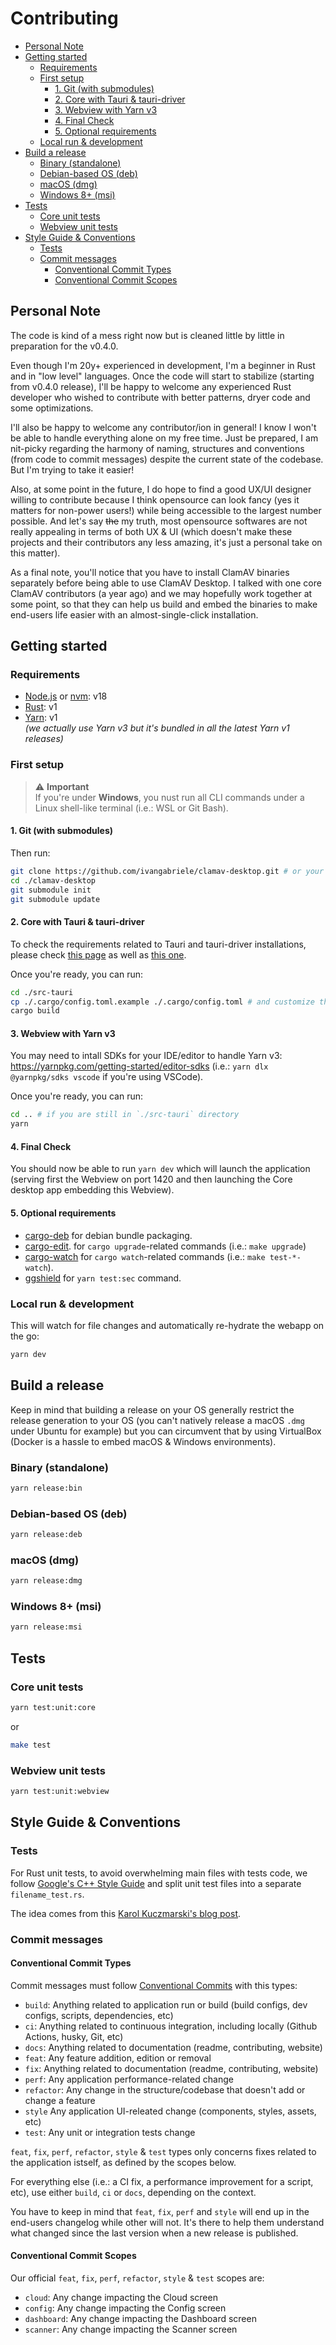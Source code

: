 # Contributing

- [Personal Note](#personal-note)
- [Getting started](#getting-started)
  - [Requirements](#requirements)
  - [First setup](#first-setup)
    - [1. Git (with submodules)](#1-git-with-submodules)
    - [2. Core with Tauri \& tauri-driver](#2-core-with-tauri--tauri-driver)
    - [3. Webview with Yarn v3](#3-webview-with-yarn-v3)
    - [4. Final Check](#4-final-check)
    - [5. Optional requirements](#5-optional-requirements)
  - [Local run \& development](#local-run--development)
- [Build a release](#build-a-release)
  - [Binary (standalone)](#binary-standalone)
  - [Debian-based OS (deb)](#debian-based-os-deb)
  - [macOS (dmg)](#macos-dmg)
  - [Windows 8+ (msi)](#windows-8-msi)
- [Tests](#tests)
  - [Core unit tests](#core-unit-tests)
  - [Webview unit tests](#webview-unit-tests)
- [Style Guide \& Conventions](#style-guide--conventions)
  - [Tests](#tests-1)
  - [Commit messages](#commit-messages)
    - [Conventional Commit Types](#conventional-commit-types)
    - [Conventional Commit Scopes](#conventional-commit-scopes)

## Personal Note

The code is kind of a mess right now but is cleaned little by little in preparation for the v0.4.0.

Even though I'm 20y+ experienced in development, I'm a beginner in Rust and in "low level" languages. Once the code will
start to stabilize (starting from v0.4.0 release), I'll be happy to welcome any experienced Rust developer who wished to
contribute with better patterns, dryer code and some optimizations.

I'll also be happy to welcome any contributor/ion in general! I know I won't be able to handle everything alone on my
free time. Just be prepared, I am nit-picky regarding the harmony of naming, structures and conventions (from code to
commit messages) despite the current state of the codebase. But I'm trying to take it easier!

Also, at some point in the future, I do hope to find a good UX/UI designer willing to contribute because I think
opensource can look fancy (yes it matters for non-power users!) while being accessible to the largest number possible.
And let's say ~~the~~ my truth, most opensource softwares are not really appealing in terms of both UX & UI (which
doesn't make these projects and their contributors any less amazing, it's just a personal take on this matter).

As a final note, you'll notice that you have to install ClamAV binaries separately before being able to use ClamAV
Desktop. I talked with one core ClamAV contributors (a year ago) and we may hopefully work together at some point, so
that they can help us build and embed the binaries to make end-users life easier with an almost-single-click
installation.

## Getting started

### Requirements

- [Node.js](https://nodejs.org) or [nvm](https://github.com/nvm-sh/nvm#installing-and-updating): v18
- [Rust](https://www.rust-lang.org/tools/install): v1
- [Yarn](https://yarnpkg.com/getting-started/install): v1  
  _(we actually use Yarn v3 but it's bundled in all the latest Yarn v1 releases)_

### First setup

> ⚠️ **Important**  
> If you're under **Windows**, you nust run all CLI commands under a Linux shell-like terminal (i.e.: WSL or Git Bash).

#### 1. Git (with submodules)

Then run:

```sh
git clone https://github.com/ivangabriele/clamav-desktop.git # or your fork
cd ./clamav-desktop
git submodule init
git submodule update
```

#### 2. Core with Tauri & tauri-driver

To check the requirements related to Tauri and tauri-driver installations, please check
[this page](https://tauri.app/v1/guides/getting-started/prerequisites/#installing)
as well as [this one](https://tauri.app/v1/guides/testing/webdriver/ci/).

Once you're ready, you can run:

```sh
cd ./src-tauri
cp ./.cargo/config.toml.example ./.cargo/config.toml # and customize the content to match your local environment
cargo build
```

#### 3. Webview with Yarn v3

You may need to intall SDKs for your IDE/editor to handle Yarn v3: https://yarnpkg.com/getting-started/editor-sdks
(i.e.: `yarn dlx @yarnpkg/sdks vscode` if you're using VSCode).

Once you're ready, you can run:

```sh
cd .. # if you are still in `./src-tauri` directory
yarn
```

#### 4. Final Check

You should now be able to run `yarn dev` which will launch the application
(serving first the Webview on port 1420 and then launching the Core desktop app embedding this Webview).

#### 5. Optional requirements

- [cargo-deb](https://github.com/kornelski/cargo-deb#installation)
  for debian bundle packaging.
- [cargo-edit](https://github.com/killercup/cargo-edit).
  for `cargo upgrade`-related commands (i.e.: `make upgrade`)
- [cargo-watch](https://github.com/watchexec/cargo-watch#install)
  for `cargo watch`-related commands (i.e.: `make test-*-watch`).
- [ggshield](https://github.com/GitGuardian/ggshield#installation)
  for `yarn test:sec` command.

### Local run & development

This will watch for file changes and automatically re-hydrate the webapp on the go:

```sh
yarn dev
```

## Build a release

Keep in mind that building a release on your OS generally restrict the release generation to your OS (you can't natively
release a macOS `.dmg` under Ubuntu for example) but you can circumvent that by using VirtualBox (Docker is a hassle to embed macOS & Windows environments).

### Binary (standalone)

```sh
yarn release:bin
```

### Debian-based OS (deb)

```sh
yarn release:deb
```

### macOS (dmg)

```sh
yarn release:dmg
```

### Windows 8+ (msi)

```sh
yarn release:msi
```

## Tests

### Core unit tests

```sh
yarn test:unit:core
```

or

```sh
make test
```

### Webview unit tests

```sh
yarn test:unit:webview
```

## Style Guide & Conventions

### Tests

For Rust unit tests, to avoid overwhelming main files with tests code, we follow 
[Google's C++ Style Guide](https://google.github.io/styleguide/cppguide.html#File_Names) and split unit test files into
a separate `filename_test.rs`.

The idea comes from this [Karol Kuczmarski's blog post](http://xion.io/post/code/rust-unit-test-placement.html).

### Commit messages

#### Conventional Commit Types

Commit messages must follow [Conventional Commits](https://www.conventionalcommits.org/en/v1.0.0/) with this types:

- `build`: Anything related to application run or build (build configs, dev configs, scripts, dependencies, etc)
- `ci`: Anything related to continuous integration, including locally (Github Actions, husky, Git, etc)
- `docs`: Anything related to documentation (readme, contributing, website)
- `feat`: Any feature addition, edition or removal
- `fix`: Anything related to documentation (readme, contributing, website)
- `perf`: Any application performance-related change
- `refactor`: Any change in the structure/codebase that doesn't add or change a feature
- `style` Any application UI-releated change (components, styles, assets, etc)
- `test`: Any unit or integration tests change

`feat`, `fix`, `perf`, `refactor`, `style` & `test` types only concerns fixes related to the application istself,
as defined by the scopes below.

For everything else (i.e.: a CI fix, a performance improvement for a script, etc), use either `build`, `ci` or `docs`,
depending on the context.

You have to keep in mind that `feat`, `fix`, `perf` and `style` will end up in the end-users changelog
while other will not.
It's there to help them understand what changed since the last version when a new release is published.

#### Conventional Commit Scopes

Our official `feat`, `fix`, `perf`, `refactor`, `style` & `test` scopes are:

- `cloud`: Any change impacting the Cloud screen
- `config`: Any change impacting the Config screen
- `dashboard`: Any change impacting the Dashboard screen
- `scanner`: Any change impacting the Scanner screen
